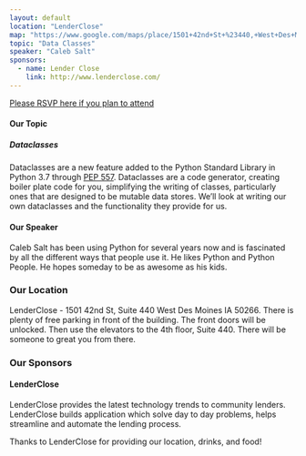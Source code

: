 ```yaml
---
layout: default
location: "LenderClose"
map: "https://www.google.com/maps/place/1501+42nd+St+%23440,+West+Des+Moines,+IA+50266/data=!4m2!3m1!1s0x87ec2093bf1f423f:0xe4e8e67a04e9965f?ved=2ahUKEwjPmZndwdDfAhWq7oMKHTkjCyUQ8gEwAHoECAAQAQ"
topic: "Data Classes"
speaker: "Caleb Salt"
sponsors:
  - name: Lender Close
    link: http://www.lenderclose.com/
---
```


[Please RSVP here if you plan to attend](https://www.eventbrite.com/e/may-2019-meeting-tickets-61096419034)

#### Our Topic

##### Dataclasses
Dataclasses are a new feature added to the Python Standard Library in Python 3.7 through [PEP 557](https://www.python.org/dev/peps/pep-0557/).  Dataclasses are a code generator, creating boiler plate code for you, simplifying the writing of classes, particularly ones that are designed to be mutable data stores.  We’ll look at writing our own dataclasses and the functionality they provide for us.


#### Our Speaker
Caleb Salt has been using Python for several years now and is fascinated by all the different ways that people use it.  He likes Python and Python People.  He hopes someday to be as awesome as his kids.


### Our Location

LenderClose - 1501 42nd St, Suite 440 West Des Moines IA 50266. There is plenty of free parking in front of the building. The front doors will be unlocked. Then use the elevators to the 4th floor, Suite 440. There will be someone to great you from there.

### Our Sponsors

#### LenderClose

LenderClose provides the latest technology trends to community lenders. LenderClose builds application which solve day to day problems, helps streamline and automate the lending process.


Thanks to LenderClose for providing our location, drinks, and food!

